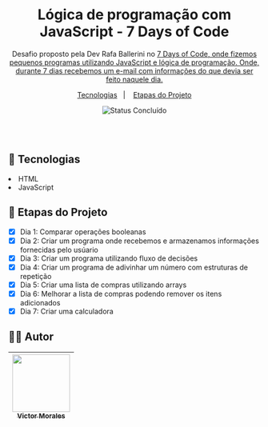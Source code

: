 <h1 align="center">Lógica de programação com JavaScript - 7 Days of Code</h1>

<p align="center">
  Desafio proposto pela Dev Rafa Ballerini no <a href="https://7daysofcode.io/">7 Days of Code, onde fizemos pequenos programas utilizando JavaScript e lógica de programação. Onde, durante 7 dias recebemos um e-mail com informações do que devia ser feito naquele dia.</a>
  
</p>

<p align="center">
  <a href="#-tecnologias">Tecnologias</a>&nbsp;&nbsp;&nbsp;|&nbsp;&nbsp;&nbsp;
  <a href="#-etapas-do-projeto">Etapas do Projeto</a>
</p>

<p align="center">
  <img alt="Status Concluído" src="http://img.shields.io/static/v1?label=STATUS&message=CONCLUIDO&color=GREEN&style=for-the-badge">
</p>

<br>
<br>

## 🚀 Tecnologias

<li>HTML</li>
<li>JavaScript</li>

## 📝 Etapas do Projeto

- [X] Dia 1: Comparar operações booleanas
- [X] Dia 2: Criar um programa onde recebemos e armazenamos informações fornecidas pelo usúario
- [X] Dia 3: Criar um programa utilizando fluxo de decisões
- [x] Dia 4: Criar um programa de adivinhar um número com estruturas de repetição
- [X] Dia 5: Criar uma lista de compras utilizando arrays
- [X] Dia 6: Melhorar a lista de compras podendo remover os itens adicionados
- [X] Dia 7: Criar uma calculadora

## 👨‍💻 Autor

| [<img src="https://avatars.githubusercontent.com/victor-tosto" width=115><br><sub>Victor Morales</sub>](https://github.com/victor-tosto) | 
| :---: |
